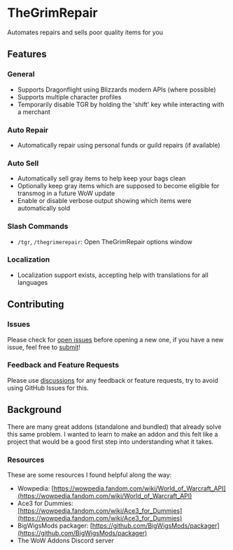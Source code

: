 # TheGrimRepair
Automates repairs and sells poor quality items for you

## Features

### General
- Supports Dragonflight using Blizzards modern APIs (where possible)
- Supports multiple character profiles
- Temporarily disable TGR by holding the 'shift' key while interacting with a merchant

### Auto Repair
- Automatically repair using personal funds or guild repairs (if available)

### Auto Sell
- Automatically sell gray items to help keep your bags clean
- Optionally keep gray items which are supposed to become eligible for transmog in a future WoW update
- Enable or disable verbose output showing which items were automatically sold

### Slash Commands
- `/tgr`, `/thegrimerepair`: Open TheGrimRepair options window

### Localization
- Localization support exists, accepting help with translations for all languages

## Contributing

### Issues
Please check for [open issues] before opening a new one, if you have a new issue, feel free to [submit]!

### Feedback and Feature Requests
Please use [discussions] for any feedback or feature requests, try to avoid using GitHub Issues for this.

## Background
There are many great addons (standalone and bundled) that already solve this same problem. I wanted to learn to make an addon and this felt like a project that would be a good first step into understanding what it takes.

### Resources
These are some resources I found helpful along the way:
- Wowpedia: [https://wowpedia.fandom.com/wiki/World_of_Warcraft_API](https://wowpedia.fandom.com/wiki/World_of_Warcraft_API)
- Ace3 for Dummies: [https://wowpedia.fandom.com/wiki/Ace3_for_Dummies](https://wowpedia.fandom.com/wiki/Ace3_for_Dummies)
- BigWigsMods packager: [https://github.com/BigWigsMods/packager](https://github.com/BigWigsMods/packager)
- The WoW Addons Discord server

[open issues]: https://github.com/Br3gGames/TheGrimRepair/issues
[submit]: https://github.com/Br3gGames/TheGrimRepair/issues/new
[discussions]: https://github.com/Br3gGames/TheGrimRepair/discussions